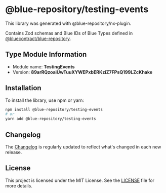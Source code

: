 # @blue-repository/testing-events

This library was generated with @blue-repository/nx-plugin.

Contains Zod schemas and Blue IDs of Blue Types defined in [@bluecontract/blue-repository](https://github.com/bluecontract/blue-repository).

## Type Module Information

- Module name: **TestingEvents**
- Version: **89arRQzoaiUwTuuXYWEPxbERKziZ7FPsQ199LZcKhake**

## Installation

To install the library, use npm or yarn:

```bash
npm install @blue-repository/testing-events
# or
yarn add @blue-repository/testing-events
```

## Changelog

The [Changelog](https://github.com/bluecontract/blue-repository-js/blob/main/libs/testing-events/CHANGELOG.md) is regularly updated to reflect what's changed in each new release.

## License

This project is licensed under the MIT License. See the [LICENSE](LICENSE) file for more details.
